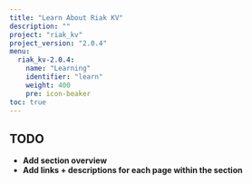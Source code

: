 ```yaml
---
title: "Learn About Riak KV"
description: ""
project: "riak_kv"
project_version: "2.0.4"
menu:
  riak_kv-2.0.4:
    name: "Learning"
    identifier: "learn"
    weight: 400
    pre: icon-beaker
toc: true
---
```


## TODO

- **Add section overview**
- **Add links + descriptions for each page within the section**
